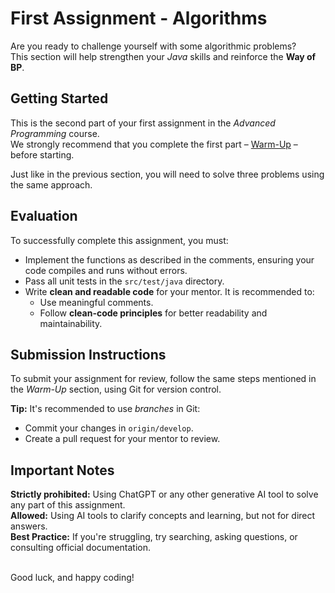 # First Assignment - Algorithms

Are you ready to challenge yourself with some algorithmic problems?  
This section will help strengthen your *Java* skills and reinforce the **Way of BP**.


## Getting Started

This is the second part of your first assignment in the *Advanced Programming* course.  
We strongly recommend that you complete the first part – [Warm-Up](https://github.com/Advanced-Programming-1403/First-Assignment-WarmUp) – before starting.

Just like in the previous section, you will need to solve three problems using the same approach.


## Evaluation

To successfully complete this assignment, you must:

- Implement the functions as described in the comments, ensuring your code compiles and runs without errors.  
- Pass all unit tests in the `src/test/java` directory.  
- Write **clean and readable code** for your mentor. It is recommended to:  
    - Use meaningful comments.  
    - Follow **clean-code principles** for better readability and maintainability.  


## Submission Instructions

To submit your assignment for review, follow the same steps mentioned in the *Warm-Up* section, using Git for version control.

**Tip:** It's recommended to use *branches* in Git:  
- Commit your changes in `origin/develop`.  
- Create a pull request for your mentor to review.


## Important Notes

**Strictly prohibited:** Using ChatGPT or any other generative AI tool to solve any part of this assignment.  
**Allowed:** Using AI tools to clarify concepts and learning, but not for direct answers.  
**Best Practice:** If you're struggling, try searching, asking questions, or consulting official documentation.

<br />
Good luck, and happy coding!
